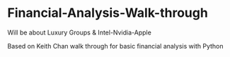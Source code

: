 # Financial-Analysis-Walk-through
Will be about Luxury Groups &amp; Intel-Nvidia-Apple 

Based on Keith Chan walk through for basic financial analysis with Python
